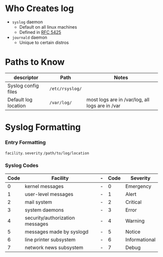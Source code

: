 # Who Creates log
- `syslog` daemon
  - Default on all linux machines
  - Defined in [RFC 5425](https://tools.ietf.org/html/rfc5424)
- `journald` daemon
  - Unique to certain distros

# Paths to Know
| descriptor | Path | Notes |
| ---------- | ---- | ----- | 
| Syslog config files | `/etc/rsyslog/` | |
| Default log location | `/var/log/` | most logs are in /var/log, all logs are in /var |


# Syslog Formatting

### Entry Formatting
`facility`. `severity` `/path/to/log/location`

### Syslog Codes
| Code | Facility | - | Code | Severity |
| ---- | -------- | - | ---- | -------- |
| 0 | kernel messages | - | 0 | Emergency |
| 1 | user-level messages | - | 1 | Alert |
| 2 | mail system | - | 2 | Critical |
| 3 | system daemons | - | 3 | Error |
| 4 | security/authorization messages | - | 4 | Warning |
| 5 | messages made by syslogd | - | 5 | Notice |
| 6 | line printer subsystem | - | 6 | Informational |
| 7 | network news subsystem | - | 7 | Debug |
